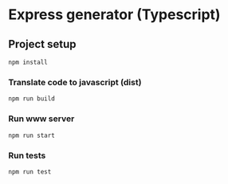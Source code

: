 # Express generator (Typescript)

## Project setup

```
npm install
```

### Translate code to javascript (dist)

```
npm run build
```

### Run www server

```
npm run start
```


### Run tests

```
npm run test
```
